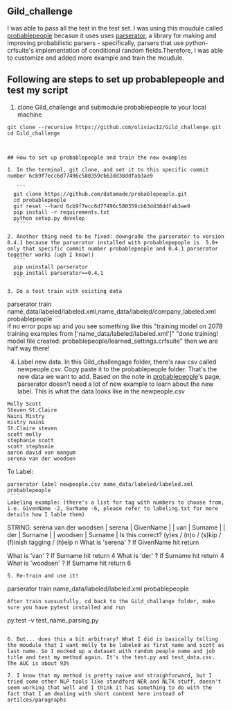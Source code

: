 ## Gild_challenge

I was able to pass all the test in the test set. I was using this moudule called [probablepeople](https://github.com/datamade/probablepeople) becasue it uses uses [parserator](https://github.com/datamade/parserator), a library for making and improving probabilistic parsers - specifically, parsers that use python-crfsuite's implementation of conditional random fields.Therefore, I was able to customize and added more example and train the moudule. 

## Following are steps to set up probablepeople and test my script

1. clone Gild_challenge and submodule probablepeople to your local machine

 ```
 git clone --recursive https://github.com/oliviac12/Gild_challenge.git 
 cd Gild_challenge
    
 

## How to set up probablepeople and train the new examples

 1. In the terminal, git clone, and set it to this specific commit number 6cb9f7ecc6d77496c580359cb63dd38ddfab3ae9
   
    ```
   git clone https://github.com/datamade/probablepeople.git
   cd probablepeople
   git reset --hard 6cb9f7ecc6d77496c580359cb63dd38ddfab3ae9
   pip install -r requirements.txt  
   python setup.py develop
    ```  
 
 2. Another thing need to be fixed: downgrade the parserator to version 0.4.1 because the parserator installed with probablepepople is  5.0+  only that specific commit number probablepeople and 0.4.1 parserator together works (ugh I know!) 
    ```
   pip uninstall parserator
   pip install parserator==0.4.1
    ```  

 3. Do a test train with existing data
   ```
   parserator train name_data/labeled/labeled.xml,name_data/labeled/company_labeled.xml probablepeople
    ```  
if no error pops up and you see something like this 
"training model on 2078 training examples from ['name_data/labeled/labeled.xml']"
"done training! model file created: probablepeople/learned_settings.crfsuite"
then we are half way there!

 4. Label new data. In this Gild_challengage folder, there's raw csv called newpeople.csv. Copy paste it to the probablepeople folder. That's the new data we want to add. Based on the note in [probablepeople](https://github.com/datamade/probablepeople)'s page, parserator doesn't need a lot of new example to learn about the new label. This is what the data looks like in the newpeople.csv
  ```
  Molly Scott
  Steven St.Claire
  Naini Mistry
  mistry naini
  St.Claire steven
  scott molly
  stephanie scott
  scott stephsnie
  aaron david von mangum
  serena van der woodsen
  ```
To Label:
   ```
   parserator label newpeople.csv name_data/labeled/labeled.xml probablepeople
    ```  
Labeling example: (there's a list for tag with numbers to choose from, i.e. GivenName -2, SurName -6, please refer to labeling.txt for more details how I lable them)
   ```
   STRING: serena van der woodsen
  | serena  | GivenName |
  | van     | Surname   |
  | der     | Surname   |
  | woodsen | Surname   |
  Is this correct? (y)es / (n)o / (s)kip / (f)inish tagging / (h)elp
  n
  What is 'serena' ? If GivenName hit return
  
  What is 'van' ? If Surname hit return
  4
  What is 'der' ? If Surname hit return
  4
  What is 'woodsen' ? If Surname hit return
  6
  ```
 5. Re-train and use it! 
```
parserator train name_data/labeled/labeled.xml probablepeople
```
After train sussusfully, cd back to the Gild_challange folder, make sure you have pytest installed and run 
```
py.test -v test_name_parsing.py
```

6. But... does this a bit arbitrary? What I did is basically telling the moudule that I want molly to be labeled as first name and scott as last name. So I mocked up a dataset with random people name and job title and test my method again. It's the test.py and test_data.csv. The AUC is about 93% 
 
7. I know that my method is pretty naive and straighforward, but I tried some other NLP tools like standford NER and NLTK stuff, doesn't seem working that well and I think it has something to do with the fact that I am dealing with short content here instead of artilces/paragraphs
 
 
